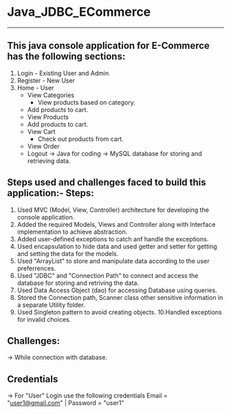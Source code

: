 # Java_JDBC_ECommerce
---------------------
This java console application for E-Commerce has the following sections:
------------------------------------------------------------------------
1. Login - Existing User and Admin
2. Register - New User
3. Home - User
    * View Categories 
        - View products based on category.
    - Add products to cart.
    * View Products 
    - Add products to cart.
    * View Cart 
        - Check out products from cart.
    * View Order
    * Logout
-> Java for coding 
-> MySQL database for storing and retrieving data.

Steps used and challenges faced to build this application:-
Steps:
-----
1. Used MVC (Model, View, Controller) architecture for developing the console application.
2. Added the required Models, Views and Controller along with Interface implementation to achieve abstraction.
3. Added user-defined exceptions to catch anf handle the exceptions.
4. Used encapsulation to hide data and used getter and setter for getting and setting the data for the models.
5. Used "ArrayList" to store and manipulate data according to the user preferrences.
6. Used "JDBC" and "Connection Path" to connect and access the database for storing and retriving the data.
7. Used Data Access Object (dao) for accessing Database using queries.
8. Stored the Connection path, Scanner class other sensitive information in a separate Utility folder.
9. Used Singleton pattern to avoid creating objects.
10.Handled exceptions for invalid choices.

Challenges:
-----------
-> While connection with database.
 
Credentials 
-----------
-> For "User" Login use the following credentials
      Email = "user1@gmail.com" | Password = "user1"
